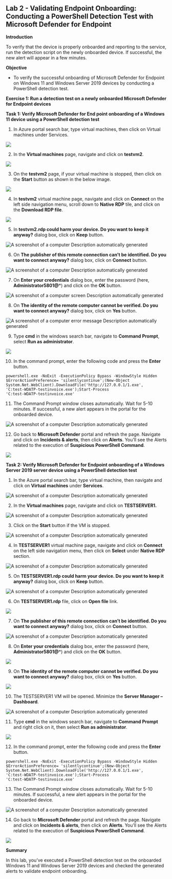 ## Lab 2 - Validating Endpoint Onboarding: Conducting a PowerShell Detection Test with Microsoft Defender for Endpoint

**Introduction**

To verify that the device is properly onboarded and reporting to the
service, run the detection script on the newly onboarded device. If
successful, the new alert will appear in a few minutes.

**Objective**

- To verify the successful onboarding of Microsoft Defender for Endpoint
  on Windows 11 and Windows Server 2019 devices by conducting a
  PowerShell detection test.

**Exercise 1: Run a detection test on a newly onboarded Microsoft Defender for Endpoint devices**

**Task 1: Verify Microsoft Defender for End point onboarding of a Windows 11 device using a PowerShell detection test**
1. In Azure portal search bar, type virtual machines, then click on
Virtual machines under Services.

![](./media/image1.png)

2. In the **Virtual machines** page, navigate and click on **testvm2**.

![](./media/image2.png)

3. On the **testvm2** page, if your virtual machine is stopped, then
click on the **Start** button as shown in the below image.

![](./media/image3.png)

4. In **testvm2** virtual machine page, navigate and click on
**Connect** on the left side navigation menu, scroll down to **Native
RDP** tile, and click on the **Download RDP file**.

![](./media/image4.png)

5. In **testvm2.rdp could harm your device. Do you want to keep it
anyway?** dialog box, click on **Keep** button.

![A screenshot of a computer Description automatically
generated](./media/image5.png)

6.  On **The publisher of this remote connection can’t be identified. Do
    you want to connect anyway?** dialog box, click on **Connect**
    button.

 ![A screenshot of a computer Description automatically
 generated](./media/image6.png)

7.  On **Enter your credentials** dialog box, enter the password (here,
    **Administrator5801@***) and click on the **OK** button.

![A screenshot of a computer screen Description automatically
generated](./media/image7.png)

8.  On **The identity of the remote computer cannot be verified. Do you
    want to connect anyway?** dialog box, click on **Yes** button.

![A screenshot of a computer error message Description automatically
generated](./media/image8.png)

9.  Type **cmd** in the windows search bar, navigate to **Command
    Prompt**, select **Run as administrator**.

![](./media/image9.png)

10. In the command prompt, enter the following code and press the
    **Enter** button.
    
```
powershell.exe -NoExit -ExecutionPolicy Bypass -WindowStyle Hidden
$ErrorActionPreference= 'silentlycontinue';(New-Object
System.Net.WebClient).DownloadFile('http://127.0.0.1/1.exe',
'C:test-WDATP-testinvoice.exe');Start-Process
'C:test-WDATP-testinvoice.exe'
```

11. The Command Prompt window closes automatically. Wait for 5-10
    minutes. If successful, a new alert appears in the portal for the
    onboarded device.

![A screenshot of a computer Description automatically
generated](./media/image10.png)

12. Go back to **Microsoft Defender** portal and refresh the page.
    Navigate and click on **Incidents & alerts**, then click on
    **Alerts**. You’ll see the Alerts related to the execution of
    **Suspicious PowerShell Command**.

![](./media/image11.png)

**Task 2: Verify Microsoft Defender for Endpoint onboarding of a Windows Server 2019 server device using a PowerShell detection test**

 1. In the Azure portal search bar, type virtual machine, then
 navigate and click on **Virtual machines** under **Services**.

 ![A screenshot of a computer Description automatically
 generated](./media/image12.png)

 2. In the **Virtual machines** page, navigate and click on
 **TESTSERVER1.**

![A screenshot of a computer Description automatically
generated](./media/image13.png)

3. Click on the **Start** button if the VM is stopped.

![A screenshot of a computer Description automatically
generated](./media/image14.png)

4. In **TESTSERVER1** virtual machine page, navigate and click on
**Connect** on the left side navigation menu, then click on **Select**
under **Native RDP** section.

![A screenshot of a computer Description automatically
generated](./media/image15.png)

5.  On **TESTSERVER1.rdp could harm your device. Do you want to keep it
    anyway?** dialog box, click on **Keep** button.

 ![A screenshot of a computer Description automatically
 generated](./media/image16.png)

6.  On **TESTSERVER1.rdp** file, click on **Open file** link.

 ![](./media/image17.png)

7.  On **The publisher of this remote connection can’t be identified. Do
    you want to connect anyway?** dialog box, click on **Connect**
    button.

 ![A screenshot of a computer Description automatically
 generated](./media/image18.png)

8.  On **Enter your credentials** dialog box, enter the password (here,
    **Administrator5801@***) and click on the **OK** button.

![](./media/image19.png)

9.  On **The identity of the remote computer cannot be verified. Do you
    want to connect anyway?** dialog box, click on **Yes** button.

![](./media/image20.png)

10. The TESTSERVER1 VM will be opened. Minimize the **Server Manager –
    Dashboard**.

![A screenshot of a computer Description automatically
generated](./media/image21.png)

11. Type **cmd** in the windows search bar, navigate to **Command
    Prompt** and right click on it, then select **Run as
    administrator**.

![](./media/image22.png)

12. In the command prompt, enter the following code and press the
    **Enter** button.

```
powershell.exe -NoExit -ExecutionPolicy Bypass -WindowStyle Hidden
$ErrorActionPreference= 'silentlycontinue';(New-Object
System.Net.WebClient).DownloadFile('http://127.0.0.1/1.exe',
'C:test-WDATP-testinvoice.exe');Start-Process
'C:test-WDATP-testinvoice.exe'
```

13. The Command Prompt window closes automatically. Wait for 5-10
    minutes. If successful, a new alert appears in the portal for the
    onboarded device.

![A screenshot of a computer Description automatically
generated](./media/image23.png)

14. Go back to **Microsoft Defender** portal and refresh the page.
    Navigate and click on **Incidents & alerts**, then click on
    **Alerts**. You’ll see the Alerts related to the execution of
    **Suspicious PowerShell Command**.

![](./media/image24.png)

**Summary**

In this lab, you’ve executed a PowerShell detection test on the
onboarded Windows 11 and Windows Server 2019 devices and checked the
generated alerts to validate endpoint onboarding.
